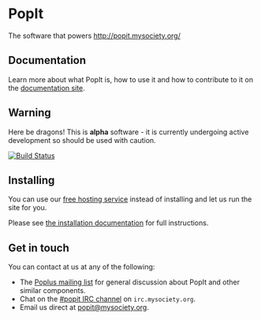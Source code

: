 # PopIt

The software that powers http://popit.mysociety.org/

## Documentation

Learn more about what PopIt is, how to use it and how to contribute to it on the [documentation site](http://popit.mysociety.org/docs).

## Warning

Here be dragons! This is **alpha** software - it is currently undergoing active development so should be used with caution.

[![Build Status](https://travis-ci.org/mysociety/popit.png?branch=master)](https://travis-ci.org/mysociety/popit)

## Installing

You can use our [free hosting service](http://popit.mysociety.org/) instead of installing and let us run the site for you.

Please see [the installation documentation](http://popit.mysociety.org/docs/install) for full instructions.

## Get in touch

You can contact at us at any of the following:

  * The [Poplus mailing list](https://groups.google.com/forum/#!forum/poplus) for general discussion about PopIt and other similar components.
  * Chat on the [#popit IRC channel](irc://irc.mysociety.org/popit) on `irc.mysociety.org`.
  * Email us direct at [popit@mysociety.org](mailto:popit@mysociety.org).
